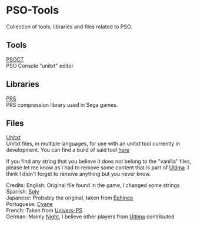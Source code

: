 # PSO-Tools
Collection of tools, libraries and files related to PSO.

## Tools
[PSOCT](https://github.com/Solybum/PSO-Tools/tree/master/PSO%20Console%20Text)  
PSO Console "unitxt" editor

## Libraries
[PRS](https://github.com/Solybum/PSO-Tools/tree/master/PRS)  
PRS compression library used in Sega games.  

## Files
[Unitxt](https://github.com/Solybum/PSO-Tools/tree/master/Files/Unitxt)  
Unitxt files, in multiple languages, for use with an unitxt tool currently in development.
You can find a build of said tool [here](http://files.pioneer2.net/soly/Tools/Unitxt.7z)  

If you find any string that you believe it does not belong to the "vanilla" files, please let me know
as I had to remove some content that is part of [Ultima](https://www.phantasystaronline.net/forum/).
I think I didn't forget to remove anything but you never know.

Credits:
English: Original file found in the game, I changed some strings  
Spanish: [Soly](https://www.phantasystaronline.net/forum/index.php?/profile/14964-soly/)  
Japanese: Probably the original, taken from [Ephinea](https://www.pioneer2.net/community/)  
Portuguese: [Cyane](https://www.phantasystaronline.net/forum/index.php?/profile/3225-cyane/)  
French: Taken from [Univers-PS](http://universps.online.fr/forum/)  
German: Mainly [Night](https://www.phantasystaronline.net/forum/index.php?/profile/23982-night/), I believe other players from [Ultima](https://www.phantasystaronline.net/forum/) contributed  
